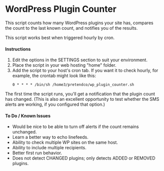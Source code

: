 WordPress Plugin Counter
========================

This script counts how many WordPress plugins your site has, compares the count to the last known count, and notifies you of the results.

This script works best when triggered hourly by cron.

#### Instructions

1. Edit the options in the SETTINGS section to suit your environment.
2. Place the script in your web hosting "home" folder.
3. Add the script to your host's cron tab. If you want it to check hourly, for example, the crontab might look like this:
    ```
    0 * * * * /bin/sh /home3/pretendco/wp_plugin_counter.sh
    ```

The first time the script runs, you'll get a notification that the plugin count has changed. (This is also an excellent opportunity to test whether the SMS alerts are working, if you configured that option.)

#### To Do / Known Issues

- Would be nice to be able to turn off alerts if the count remains unchanged.
- Learn a better way to echo linefeeds.
- Ability to check multiple WP sites on the same host.
- Ability to include multiple recipients.
- Better first run behavior.
- Does not detect CHANGED plugins; only detects ADDED or REMOVED plugins.